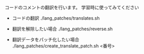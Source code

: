 コードのコメントの翻訳を行います。
学習時に使ってみてください

* コードの翻訳
./lang_patches/translates.sh

* 翻訳を解除したい場合
./lang_patches/reverse.sh


* 翻訳データをパッチ化したい場合
./lang_patches/create_translate_patch.sh <番号>

